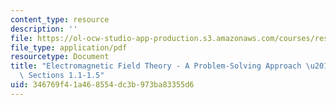 ```yaml
---
content_type: resource
description: ''
file: https://ol-ocw-studio-app-production.s3.amazonaws.com/courses/res-6-002-electromagnetic-field-theory-a-problem-solving-approach-spring-2008/346769f41a468554dc3b973ba83355d6_MITRES_6_002S08_chap01_text.pdf
file_type: application/pdf
resourcetype: Document
title: "Electromagnetic Field Theory - A Problem-Solving Approach \u2013 Chapter 1:\
  \ Sections 1.1-1.5"
uid: 346769f4-1a46-8554-dc3b-973ba83355d6
---
```

